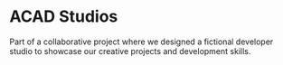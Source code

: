 # ACAD Studios
Part of a collaborative project where we designed a fictional developer studio to showcase our creative projects and development skills.
